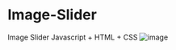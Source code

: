 # Image-Slider
Image Slider Javascript + HTML + CSS
![image](https://user-images.githubusercontent.com/60417892/212262249-b0223723-9ecc-4cce-bb66-fce03ce25639.png)
